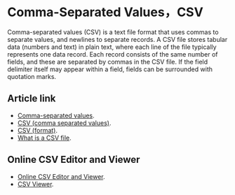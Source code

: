 # Comma-Separated Values，CSV

Comma-separated values (CSV) is a text file format that uses commas to separate values, and newlines to separate records. A CSV file stores tabular data (numbers and text) in plain text, where each line of the file typically represents one data record. Each record consists of the same number of fields, and these are separated by commas in the CSV file. If the field delimiter itself may appear within a field, fields can be surrounded with quotation marks.

## Article link

-  [Comma-separated values](https://en.wikipedia.org/wiki/Comma-separated_values).
-  [CSV (comma separated values)](https://support.tygron.com/wiki/CSV_(comma_separated_values)).
-  [CSV (format)](https://en.ryte.com/wiki/CSV_(format)/).
-  [What is a CSV file](https://docs.fileformat.com/spreadsheet/csv/).


## Online CSV Editor and Viewer

-  [Online CSV Editor and Viewer](https://www.convertcsv.com/csv-viewer-editor.htm).
-  [CSV Viewer](https://codebeautify.org/csv-viewer/).






